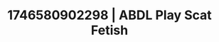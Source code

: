 ---
categories:
- AI-generated
- Slow burn erotica
- Hands-on body
- Flushed skin
- ASMR
- Erotic tension
- Cosplay
- Eclectic erotica
image: /assets/images/1746580902298.jpg
layout: post
seo:
  description: Featured content with sensual Scat Fetish, ABDL Play. HD images available.
  keywords: Scat Fetish, ABDL Play
  og_image: /assets/images/1746580902298.jpg
  schema_type: VisualArtwork
tags:
- '#1746580902298'
- ABDL Play
- Scat Fetish
title: 1746580902298 | ABDL Play Scat Fetish
---